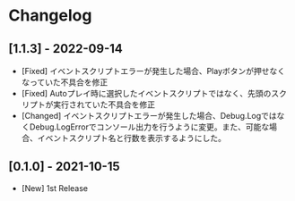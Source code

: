 # Changelog

## [1.1.3] - 2022-09-14

- [Fixed] イベントスクリプトエラーが発生した場合、Playボタンが押せなくなっていた不具合を修正
- [Fixed] Autoプレイ時に選択したイベントスクリプトではなく、先頭のスクリプトが実行されていた不具合を修正
- [Changed] イベントスクリプトエラーが発生した場合、Debug.LogではなくDebug.LogErrorでコンソール出力を行うように変更。また、可能な場合、イベントスクリプト名と行数を表示するようにした。

## [0.1.0] - 2021-10-15

- [New] 1st Release
